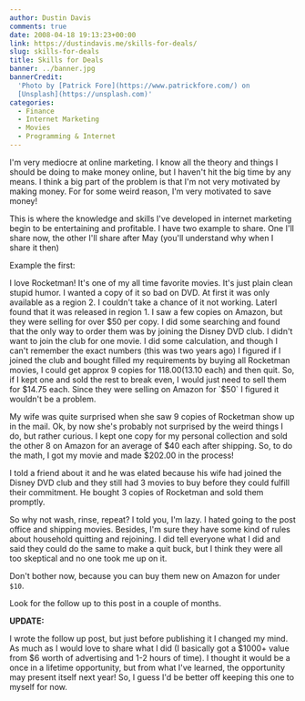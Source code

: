 ```yaml
---
author: Dustin Davis
comments: true
date: 2008-04-18 19:13:23+00:00
link: https://dustindavis.me/skills-for-deals/
slug: skills-for-deals
title: Skills for Deals
banner: ../banner.jpg
bannerCredit:
  'Photo by [Patrick Fore](https://www.patrickfore.com/) on
  [Unsplash](https://unsplash.com)'
categories:
  - Finance
  - Internet Marketing
  - Movies
  - Programming & Internet
---
```


I'm very mediocre at online marketing. I know all the theory and things I should
be doing to make money online, but I haven't hit the big time by any means. I
think a big part of the problem is that I'm not very motivated by making money.
For for some weird reason, I'm very motivated to save money!

This is where the knowledge and skills I've developed in internet marketing
begin to be entertaining and profitable. I have two example to share. One I'll
share now, the other I'll share after May (you'll understand why when I share it
then)

Example the first:

I love Rocketman! It's one of my all time favorite movies. It's just plain clean
stupid humor. I wanted a copy of it so bad on DVD. At first it was only
available as a region 2. I couldn't take a chance of it not working. LaterI
found that it was released in region 1. I saw a few copies on Amazon, but they
were selling for over
$50 per copy. I did some searching and found that the only way to order them was by joining the Disney DVD club. I didn't want to join the club for one movie. I did some calculation, and though I can't remember the exact numbers (this was two years ago) I figured if I joined the club and bought filled my requirements by buying all Rocketman movies, I could get approx 9 copies for $118.00
($13.10 each) and then quit. So, if I kept one and sold the rest to break even, I would just need to sell them for $14.75
each. Since they were selling on Amazon for `$50` I figured it wouldn't be a
problem.

My wife was quite surprised when she saw 9 copies of Rocketman show up in the
mail. Ok, by now she's probably not surprised by the weird things I do, but
rather curious. I kept one copy for my personal collection and sold the other 8
on Amazon for an average of
$40 each after shipping. So, to do the math, I got my movie and made $202.00 in
the process!

I told a friend about it and he was elated because his wife had joined the
Disney DVD club and they still had 3 movies to buy before they could fulfill
their commitment. He bought 3 copies of Rocketman and sold them promptly.

So why not wash, rinse, repeat? I told you, I'm lazy. I hated going to the post
office and shipping movies. Besides, I'm sure they have some kind of rules about
household quitting and rejoining. I did tell everyone what I did and said they
could do the same to make a quit buck, but I think they were all too skeptical
and no one took me up on it.

Don't bother now, because you can buy them new on Amazon for under `$10`.

Look for the follow up to this post in a couple of months.

**UPDATE:**

I wrote the follow up post, but just before publishing it I changed my mind. As
much as I would love to share what I did (I basically got a $1000+ value from $6
worth of advertising and 1-2 hours of time). I thought it would be a once in a
lifetime opportunity, but from what I've learned, the opportunity may present
itself next year! So, I guess I'd be better off keeping this one to myself for
now.

<!-- more -->
